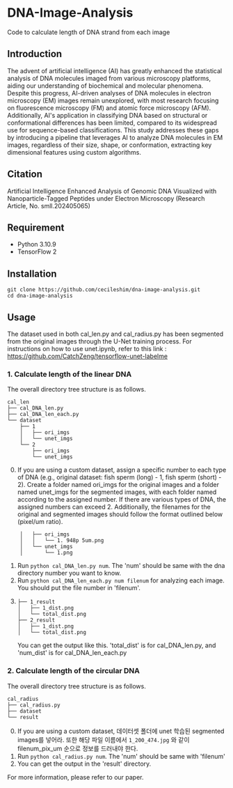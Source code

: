 # DNA-Image-Analysis


Code to calculate length of DNA strand from each image


## Introduction
The advent of artificial intelligence (AI) has greatly enhanced the statistical analysis of DNA molecules imaged from various microscopy platforms, aiding our understanding of biochemical and molecular phenomena. Despite this progress, AI-driven analyses of DNA molecules in electron microscopy (EM) images remain unexplored, with most research focusing on fluorescence microscopy (FM) and atomic force microscopy (AFM). Additionally, AI's application in classifying DNA based on structural or conformational differences has been limited, compared to its widespread use for sequence-based classifications. This study addresses these gaps by introducing a pipeline that leverages AI to analyze DNA molecules in EM images, regardless of their size, shape, or conformation, extracting key dimensional features using custom algorithms.


## Citation
Artificial Intelligence Enhanced Analysis of Genomic DNA Visualized with Nanoparticle-Tagged Peptides under Electron Microscopy (Research Article, No. smll.202405065)


## Requirement
+ Python 3.10.9
+ TensorFlow 2


## Installation
```
git clone https://github.com/cecileshim/dna-image-analysis.git
cd dna-image-analysis
```

## Usage
The dataset used in both cal_len.py and cal_radius.py has been segmented from the original images through the U-Net training process. For instructions on how to use unet.ipynb, refer to this link : <https://github.com/CatchZeng/tensorflow-unet-labelme>


### 1. Calculate length of the linear DNA
The overall directory tree structure is as follows.
```
cal_len
├── cal_DNA_len.py
├── cal_DNA_len_each.py
└── dataset
    ├── 1
    │   ├── ori_imgs
    │   └── unet_imgs
    └── 2
        ├── ori_imgs
        └── unet_imgs
```
0. If you are using a custom dataset, assign a specific number to each type of DNA (e.g., original dataset: fish sperm (long) - 1, fish sperm (short) - 2). Create a folder named ori_imgs for the original images and a folder named unet_imgs for the segmented images, with each folder named according to the assigned number. If there are various types of DNA, the assigned numbers can exceed 2. Additionally, the filenames for the original and segmented images should follow the format outlined below (pixel/um ratio).
```
    │   ├── ori_imgs
    │   │   └── 1. 948p 5um.png
    │   └── unet_imgs
    │       └── 1.png
```
1. Run `python cal_DNA_len.py num`. The 'num' should be same with the dna directory number you want to know.
2. Run `python cal_DNA_len_each.py num filenum` for analyzing each image. You should put the file number in 'filenum'.
3. ```
   ├── 1_result
   │   ├── 1_dist.png
   │   └── total_dist.png
   ├── 2_result
   │   ├── 1_dist.png
   │   └── total_dist.png
   ```
   You can get the output like this. 'total_dist' is for cal_DNA_len.py, and 'num_dist' is for cal_DNA_len_each.py

### 2. Calculate length of the circular DNA
The overall directory tree structure is as follows.
```
cal_radius
├── cal_radius.py
├── dataset
└── result
```
0. If you are using a custom dataset, 데이터셋 폴더에 unet 학습된 segmented images를 넣어라. 또한 해당 파일 이름에서 `1_200_474.jpg` 와 같이 filenum_pix_um 순으로 정보를 드러내야 한다.
1. Run `python cal_radius.py num`. The 'num' should be same with 'filenum'
2. You can get the output in the 'result' directory.


For more information, please refer to our paper.
